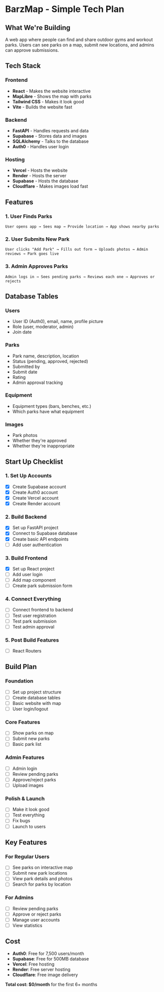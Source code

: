 # BarzMap - Simple Tech Plan

## What We're Building
A web app where people can find and share outdoor gyms and workout parks. Users can see parks on a map, submit new locations, and admins can approve submissions.

## Tech Stack

### Frontend
- **React** - Makes the website interactive
- **MapLibre** - Shows the map with parks
- **Tailwind CSS** - Makes it look good
- **Vite** - Builds the website fast

### Backend
- **FastAPI** - Handles requests and data
- **Supabase** - Stores data and images
- **SQLAlchemy** - Talks to the database
- **Auth0** - Handles user login

### Hosting
- **Vercel** - Hosts the website
- **Render** - Hosts the server
- **Supabase** - Hosts the database
- **Cloudflare** - Makes images load fast

## Features

### 1. User Finds Parks
```
User opens app → Sees map → Provide location → App shows nearby parks
```

### 2. User Submits New Park
```
User clicks "Add Park" → Fills out form → Uploads photos → Admin reviews → Park goes live
```

### 3. Admin Approves Parks
```
Admin logs in → Sees pending parks → Reviews each one → Approves or rejects
```

## Database Tables

### Users
- User ID (Auth0), email, name, profile picture
- Role (user, moderator, admin)
- Join date

### Parks
- Park name, description, location
- Status (pending, approved, rejected)
- Submitted by
- Submit date
- Rating
- Admin approval tracking

### Equipment
- Equipment types (bars, benches, etc.)
- Which parks have what equipment

### Images
- Park photos
- Whether they're approved
- Whether they're inappropriate

## Start Up Checklist

### 1. Set Up Accounts
- [X] Create Supabase account
- [X] Create Auth0 account
- [X] Create Vercel account
- [X] Create Render account

### 2. Build Backend
- [X] Set up FastAPI project
- [X] Connect to Supabase database
- [X] Create basic API endpoints
- [ ] Add user authentication

### 3. Build Frontend
- [X] Set up React project
- [ ] Add user login
- [ ] Add map component
- [ ] Create park submission form

### 4. Connect Everything
- [ ] Connect frontend to backend
- [ ] Test user registration
- [ ] Test park submission
- [ ] Test admin approval

### 5. Post Build Features
- [ ] React Routers

## Build Plan

### Foundation
- [ ] Set up project structure
- [ ] Create database tables
- [ ] Basic website with map
- [ ] User login/logout

### Core Features
- [ ] Show parks on map
- [ ] Submit new parks
- [ ] Basic park list

### Admin Features
- [ ] Admin login
- [ ] Review pending parks
- [ ] Approve/reject parks
- [ ] Upload images

### Polish & Launch
- [ ] Make it look good
- [ ] Test everything
- [ ] Fix bugs
- [ ] Launch to users

## Key Features

### For Regular Users
- [ ] See parks on interactive map
- [ ] Submit new park locations
- [ ] View park details and photos
- [ ] Search for parks by location

### For Admins
- [ ] Review pending parks
- [ ] Approve or reject parks
- [ ] Manage user accounts
- [ ] View statistics

## Cost
- **Auth0**: Free for 7,500 users/month
- **Supabase**: Free for 500MB database
- **Vercel**: Free hosting
- **Render**: Free server hosting
- **Cloudflare**: Free image delivery

**Total cost: $0/month** for the first 6+ months